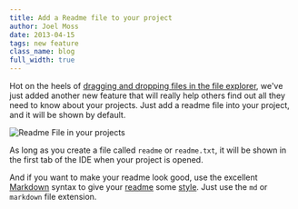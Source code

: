 ```yaml
---
title: Add a Readme file to your project
author: Joel Moss
date: 2013-04-15
tags: new feature
class_name: blog
full_width: true
---
```


Hot on the heels of [dragging and dropping files in the file explorer](/blog/2013/04/drag-and-drop-in-the-file-explorer), we've just added another new feature that will really help others find out all they need to know about your projects. Just add a readme file into your project, and it will be shown by default.

![Readme File in your projects](/img/blog/readme.png)

As long as you create a file called `readme` or `readme.txt`, it will be shown in the first tab of the IDE when your project is opened.

And if you want to make your readme look good, use the excellent [Markdown](http://daringfireball.net/projects/markdown/) syntax to give your [readme](https://codio.com/joelmoss/Log/tree/Log/README.md) some [style](https://codio.com/joelmoss/Log). Just use the `md` or `markdown` file extension.